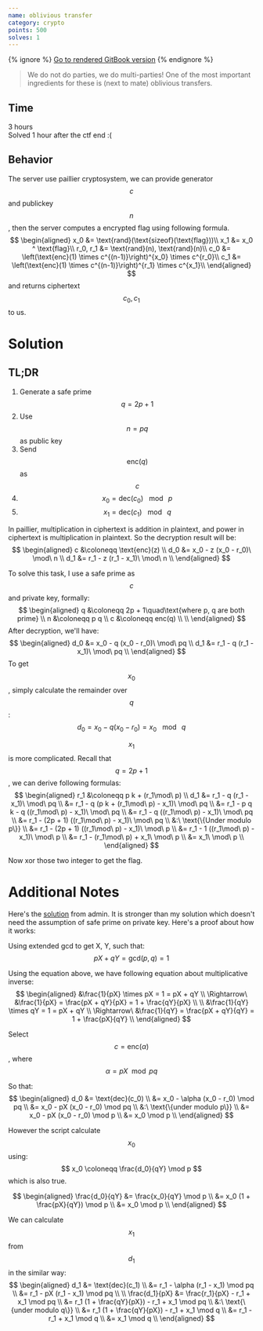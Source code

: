 ```yaml
---
name: oblivious transfer
category: crypto
points: 500
solves: 1
---
```


{% ignore %}
[Go to rendered GitBook version](https://sasdf.cf/ctf-tasks-writeup/)
{% endignore %}

> We do not do parties, we do multi-parties!
> One of the most important ingredients for these is (next to mate) oblivious transfers.

## Time
3 hours  
Solved 1 hour after the ctf end :(

## Behavior
The server use paillier cryptosystem,
we can provide generator $$c$$ and publickey $$n$$,
then the server computes a encrypted flag using following formula.
$$
\begin{aligned}
x_0 &= \text{rand}(\text{sizeof}(\text{flag}))\\
x_1 &= x_0 ^ \text{flag}\\
r_0, r_1 &= \text{rand}(n), \text{rand}(n)\\
c_0 &= \left(\text{enc}(1) \times c^{(n-1)}\right)^{x_0} \times c^{r_0}\\
c_1 &= \left(\text{enc}(1) \times c^{(n-1)}\right)^{r_1} \times c^{x_1}\\
\end{aligned}
$$
and returns ciphertext $$c_0, c_1$$ to us.

# Solution
## TL;DR
1. Generate a safe prime $$q = 2p + 1$$
2. Use $$n = pq$$ as public key
3. Send $$\text{enc}(q)$$ as $$c$$
4. $$x_0 = \text{dec}(c_0) \ \mod\ p$$
5. $$x_1 = \text{dec}(c_1) \ \mod\ q$$

In paillier, multiplication in ciphertext is addition in plaintext,
and power in ciphertext is multiplication in plaintext.
So the decryption result will be:
$$
\begin{aligned}
c   &\coloneqq \text{enc}(z) \\
d_0 &= x_0 - z (x_0 - r_0)\ \mod\ n \\
d_1 &= r_1 - z (r_1 - x_1)\ \mod\ n \\
\end{aligned}
$$

To solve this task, I use a safe prime as $$c$$ and private key, formally:
$$
\begin{aligned}
q &\coloneqq 2p + 1\quad\text{where p, q are both prime} \\
n &\coloneqq p q \\
c &\coloneqq enc(q) \\ \\
\end{aligned}
$$
After decryption, we'll have:
$$
\begin{aligned}
d_0 &= x_0 - q (x_0 - r_0)\ \mod\ pq \\
d_1 &= r_1 - q (r_1 - x_1)\ \mod\ pq \\
\end{aligned}
$$
To get $$x_0$$, simply calculate the remainder over $$q$$:
$$
d_0 = x_0 - q (x_0 - r_0) = x_0\ \mod\ q
$$

$$x_1$$ is more complicated.
Recall that $$q = 2p+1$$, we can derive following formulas:
$$
\begin{aligned}
r_1 &\coloneqq p k + (r_1\mod\ p) \\
d_1 &= r_1 - q (r_1 - x_1)\ \mod\ pq \\
    &= r_1 - q (p k + (r_1\mod\ p) - x_1)\ \mod\ pq \\
    &= r_1 - p q k - q ((r_1\mod\ p) - x_1)\ \mod\ pq \\
    &= r_1 - q ((r_1\mod\ p) - x_1)\ \mod\ pq \\
    &= r_1 - (2p + 1) ((r_1\mod\ p) - x_1)\ \mod\ pq \\
    &:\ \text{\{Under modulo p\}} \\
    &= r_1 - (2p + 1) ((r_1\mod\ p) - x_1)\ \mod\ p \\
    &= r_1 - 1 ((r_1\mod\ p) - x_1)\ \mod\ p \\
    &= r_1 - (r_1\mod\ p) + x_1\ \mod\ p \\
    &= x_1\ \mod\ p \\
\end{aligned}
$$

Now xor those two integer to get the flag.

# Additional Notes
Here's the [solution](https://gist.github.com/qr4/9c2cebc7af7b68908716e516fc5fbfa2) from admin.
It is stronger than my solution which doesn't need the assumption of safe prime on private key.
Here's a proof about how it works:

Using extended gcd to get X, Y, such that:
$$
pX + qY = \text{gcd}(p, q) = 1
$$

Using the equation above,
we have following equation about multiplicative inverse:
$$
\begin{aligned}
&\frac{1}{pX} \times pX = 1 = pX + qY \\
\Rightarrow\ &\frac{1}{pX} = \frac{pX + qY}{pX} = 1 + \frac{qY}{pX} \\
 \\
&\frac{1}{qY} \times qY = 1 = pX + qY \\
\Rightarrow\ &\frac{1}{qY} = \frac{pX + qY}{qY} = 1 + \frac{pX}{qY} \\
\end{aligned}
$$

Select $$c = \text{enc}(\alpha)$$, where
$$
\alpha = pX \mod pq
$$

So that:
$$
\begin{aligned}
d_0 &= \text{dec}(c_0) \\
    &= x_0 - \alpha (x_0 - r_0) \mod pq \\
    &= x_0 - pX (x_0 - r_0) \mod pq \\
    &:\ \text{\{under modulo p\}} \\
    &= x_0 - pX (x_0 - r_0) \mod p \\
    &= x_0 \mod p \\
\end{aligned}
$$

However the script calculate $$x_0$$ using:
$$
x_0 \coloneqq \frac{d_0}{qY} \mod p
$$
which is also true.

$$
\begin{aligned}
\frac{d_0}{qY} &= \frac{x_0}{qY} \mod p \\
               &= x_0 (1 + \frac{pX}{qY}) \mod p \\
               &= x_0 \mod p \\
\end{aligned}
$$


We can calculate $$x_1$$ from $$d_1$$ in the similar way:
$$
\begin{aligned}
d_1 &= \text{dec}(c_1) \\
    &= r_1 - \alpha (r_1 - x_1) \mod pq \\
    &= r_1 - pX (r_1 - x_1) \mod pq \\
 \\
\frac{d_1}{pX} &= \frac{r_1}{pX} - r_1 + x_1 \mod pq \\
               &= r_1 (1 + \frac{qY}{pX}) - r_1 + x_1 \mod pq \\
               &:\ \text{\{under modulo q\}} \\
               &= r_1 (1 + \frac{qY}{pX}) - r_1 + x_1 \mod q \\
               &= r_1 - r_1 + x_1 \mod q \\
               &= x_1 \mod q \\
\end{aligned}
$$
